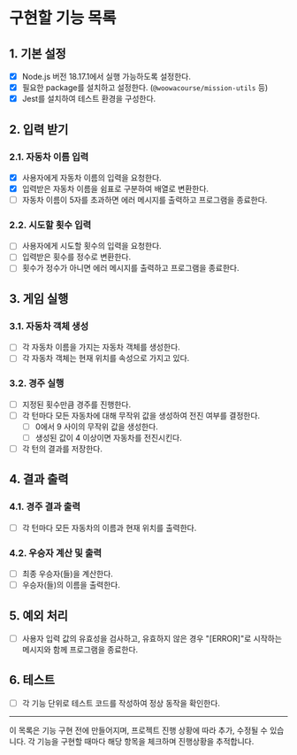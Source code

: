 # 구현할 기능 목록

## 1. 기본 설정

- [x] Node.js 버전 18.17.1에서 실행 가능하도록 설정한다.
- [x] 필요한 package를 설치하고 설정한다. (`@woowacourse/mission-utils` 등)
- [x] Jest를 설치하여 테스트 환경을 구성한다.

## 2. 입력 받기

### 2.1. 자동차 이름 입력

- [x] 사용자에게 자동차 이름의 입력을 요청한다.
- [x] 입력받은 자동차 이름을 쉼표로 구분하여 배열로 변환한다.
- [ ] 자동차 이름이 5자를 초과하면 에러 메시지를 출력하고 프로그램을 종료한다.

### 2.2. 시도할 횟수 입력

- [ ] 사용자에게 시도할 횟수의 입력을 요청한다.
- [ ] 입력받은 횟수를 정수로 변환한다.
- [ ] 횟수가 정수가 아니면 에러 메시지를 출력하고 프로그램을 종료한다.

## 3. 게임 실행

### 3.1. 자동차 객체 생성

- [ ] 각 자동차 이름을 가지는 자동차 객체를 생성한다.
- [ ] 각 자동차 객체는 현재 위치를 속성으로 가지고 있다.

### 3.2. 경주 실행

- [ ] 지정된 횟수만큼 경주를 진행한다.
- [ ] 각 턴마다 모든 자동차에 대해 무작위 값을 생성하여 전진 여부를 결정한다.
  - [ ] 0에서 9 사이의 무작위 값을 생성한다.
  - [ ] 생성된 값이 4 이상이면 자동차를 전진시킨다.
- [ ] 각 턴의 결과를 저장한다.

## 4. 결과 출력

### 4.1. 경주 결과 출력

- [ ] 각 턴마다 모든 자동차의 이름과 현재 위치를 출력한다.

### 4.2. 우승자 계산 및 출력

- [ ] 최종 우승자(들)을 계산한다.
- [ ] 우승자(들)의 이름을 출력한다.

## 5. 예외 처리

- [ ] 사용자 입력 값의 유효성을 검사하고, 유효하지 않은 경우 "[ERROR]"로 시작하는 메시지와 함께 프로그램을 종료한다.

## 6. 테스트

- [ ] 각 기능 단위로 테스트 코드를 작성하여 정상 동작을 확인한다.

---

이 목록은 기능 구현 전에 만들어지며, 프로젝트 진행 상황에 따라 추가, 수정될 수 있습니다. 각 기능을 구현할 때마다 해당 항목을 체크하며 진행상황을 추적합니다.

